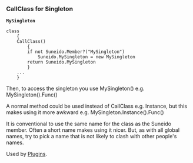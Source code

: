 ### CallClass for Singleton

**`MySingleton`**
``` suneido
class
    {
    CallClass()
        {
        if not Suneido.Member?("MySingleton")
            Suneido.MySingleton = new MySingleton
        return Suneido.MySingleton
        }
    ...
    }
```

Then, to access the singleton you use MySingleton() e.g. MySingleton().Func()

A normal method could be used instead of CallClass e.g. Instance, but this makes using it more awkward e.g. MySingleton.Instance().Func()

It is conventional to use the same name for the class as the Suneido member. Often a short name makes using it nicer. But, as with all global names, try to pick a name that is not likely to clash with other people's names.

Used by [Plugins](<../../Language/Reference/Plugins.md>).